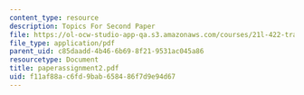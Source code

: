 ```yaml
---
content_type: resource
description: Topics For Second Paper
file: https://ol-ocw-studio-app-qa.s3.amazonaws.com/courses/21l-422-tragedy-fall-2002/f11af88ac6fd9bab658486f7d9e94d67_paperassignment2.pdf
file_type: application/pdf
parent_uid: c85daadd-4b46-6b69-8f21-9531ac045a86
resourcetype: Document
title: paperassignment2.pdf
uid: f11af88a-c6fd-9bab-6584-86f7d9e94d67
---
```

